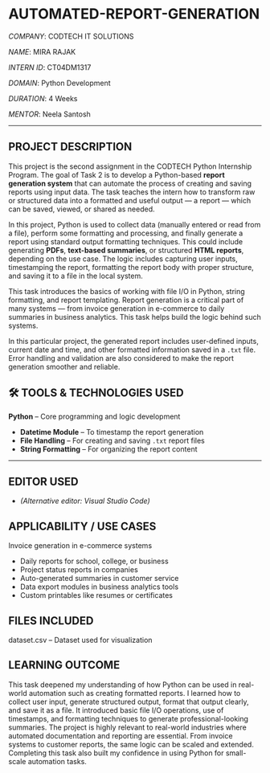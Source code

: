 # AUTOMATED-REPORT-GENERATION

*COMPANY*: CODTECH IT SOLUTIONS  

*NAME*: MIRA RAJAK

*INTERN ID*: CT04DM1317

*DOMAIN*: Python Development

*DURATION*: 4 Weeks

*MENTOR*: Neela Santosh  

---

##  PROJECT DESCRIPTION

This project is the second assignment in the CODTECH Python Internship Program. The goal of Task 2 is to develop a Python-based **report generation system** that can automate the process of creating and saving reports using input data. The task teaches the intern how to transform raw or structured data into a formatted and useful output — a report — which can be saved, viewed, or shared as needed.

In this project, Python is used to collect data (manually entered or read from a file), perform some formatting and processing, and finally generate a report using standard output formatting techniques. This could include generating **PDFs**, **text-based summaries**, or structured **HTML reports**, depending on the use case. The logic includes capturing user inputs, timestamping the report, formatting the report body with proper structure, and saving it to a file in the local system.

This task introduces the basics of working with file I/O in Python, string formatting, and report templating. Report generation is a critical part of many systems — from invoice generation in e-commerce to daily summaries in business analytics. This task helps build the logic behind such systems.

In this particular project, the generated report includes user-defined inputs, current date and time, and other formatted information saved in a `.txt` file. Error handling and validation are also considered to make the report generation smoother and reliable.

## 🛠 TOOLS & TECHNOLOGIES USED

 **Python** – Core programming and logic development  
- **Datetime Module** – To timestamp the report generation  
- **File Handling** – For creating and saving `.txt` report files  
- **String Formatting** – For organizing the report content   

---

## EDITOR USED 
- *(Alternative editor: Visual Studio Code)*


## APPLICABILITY / USE CASES
Invoice generation in e-commerce systems  
-  Daily reports for school, college, or business  
-  Project status reports in companies  
-  Auto-generated summaries in customer service  
-  Data export modules in business analytics tools  
-  Custom printables like resumes or certificates 



## FILES INCLUDED
dataset.csv – Dataset used for visualization  
 

## LEARNING OUTCOME
This task deepened my understanding of how Python can be used in real-world automation such as creating formatted reports. I learned how to collect user input, generate structured output, format that output clearly, and save it as a file. It introduced basic file I/O operations, use of timestamps, and formatting techniques to generate professional-looking summaries.
The project is highly relevant to real-world industries where automated documentation and reporting are essential. From invoice systems to customer reports, the same logic can be scaled and extended. Completing this task also built my confidence in using Python for small-scale automation tasks.







